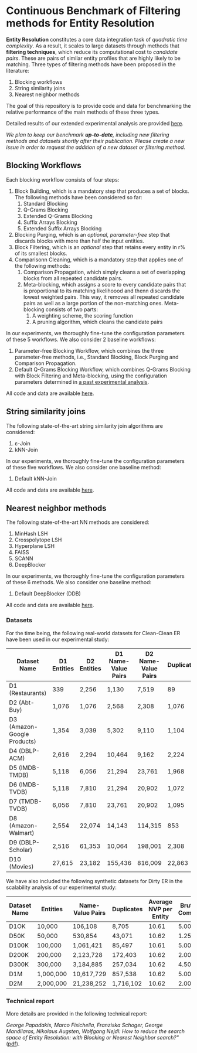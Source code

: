# Continuous Benchmark of Filtering methods for Entity Resolution

**Entity Resolution** constitutes a core data integration task of *quadratic time complexity*.
As a result, it scales to large datasets through methods that **filtering techniques**, which reduce its computational cost to *candidate pairs*.
These are pairs of similar entity profiles that are highly likely to be matching.
Three types of filtering methods have been proposed in the literature:

 1) Blocking workflows
 2) String similarity joins
 3) Nearest neighbor methods
 
The goal of this repository is to provide code and data for benchmarking the relative performance of the main methods of these three types. 

Detailed results of our extended experimental analysis are provided [here](https://colab.research.google.com/drive/1ZfRqNr5zXZfIWyUhVeTum_E6wBbOJGfi?usp=sharing#scrollTo=8Gi_ZnaUlzor).

*We plan to keep our benchmark **up-to-date**, including new filtering methods and datasets shortly after their publication. Please create a new issue in order to request the addition of a new dataset or filtering method.*

## Blocking Workflows

Each blocking workflow consists of four steps:

1) Block Building, which is a mandatory step that produces a set of blocks. The following methods have been considered so far:
    1)  Standard Blocking
    2)  Q-Grams Blocking
    3)  Extended Q-Grams Blocking
    4)  Suffix Arrays Blocking
    5)  Extended Suffix Arrays Blocking
2) Blocking Purging, which is an *optional, parameter-free* step that discards blocks with more than half the input entities.
3) Block Filtering, which is an *optional* step that retains every entity in r% of its smallest blocks.
4) Comparisonn Cleaning, which is a mandatory step that applies one of the following methods:
    1) Comparison Propagation, which simply cleans a set of overlapping blocks from all repeated candidate pairs.
    2) Meta-blocking, which assigns a score to every candidate pairs that is proportional to its matching likelihoood and thenn discards the lowest weighted pairs. This way, it removes all repeated candidate pairs as well as a large portion of the non-matching ones. Meta-blocking consists of two parts:
        1) A weighting scheme, the scoring function
        2) A pruning algorithm, which cleans the candidate pairs

In our experiments, we thoroughly fine-tune the configuration parameters of these 5 workflows. We also consider 2 baseline workflows:
1) Parameter-free Blocking Workflow, which combines the three parameter-free methods, i.e., Standard Blocking, Block Purging and Comparison Propagation.
2) Default Q-Grams Blocking Workflow, which combines Q-Grams Blocking with Block Filtering and Meta-blocking, using the configuration parameters determined in [a past experimental analysis](http://www.vldb.org/pvldb/vol9/p684-papadakis.pdf).

All code and data are available [here](blockingWorkflows).

## String similarity joins

The following state-of-the-art string similarity join algorithms are considered:
1) ε-Join
2) kNN-Join

In our experiments, we thoroughly fine-tune the configuration parameters of these five workflows. We also consider one baseline method:
1) Default kNN-Join

All code and data are available [here](joins).

## Nearest neighbor methods

The following state-of-the-art NN methods are considered:

1) MinHash LSH
2) Crosspolytope LSH
3) Hyperplane LSH
4) FAISS
5) SCANN
6) DeepBlocker

In our experiments, we thoroughly fine-tune the configuration parameters of these 6 methods. We also consider one baseline method:
1) Default DeepBlocker (DDB)

All code and data are available [here](nnmethods).

### Datasets

For the time being, the following real-world datasets for Clean-Clean ER have been used in our experimental study:

| Dataset Name | D1 Entities | D2 Entities | D1 Name-Value Pairs | D2 Name-Value Pairs | Duplicates | Average NVP per Entity | Brute-force Comparisons |
| --- | --- | --- | --- | --- | --- |--- | --- | 
| D1 (Restaurants) | 339 | 2,256 | 1,130 | 7,519 | 89 | 3.3 | 7.64E+05 |
| D2 (Abt-Buy) | 1,076 | 1,076 | 2,568 | 2,308 | 1,076 | 2.4 | 1.16E+06 |
| D3 (Amazon-Google Products) | 1,354 | 3,039 | 5,302 | 9,110 | 1,104 | 3.9 | 4.11E+06 |
| D4 (DBLP-ACM) | 2,616 | 2,294 | 10,464	| 9,162 | 2,224 | 4.0 | 6.00E+06 | 
| D5 (IMDB-TMDB) | 5,118 | 6,056 | 21,294 | 23,761 | 1,968 | 4.0 | 3.10E+07 | 
| D6 (IMDB-TVDB) | 5,118 | 7,810 | 21,294 | 20,902 | 1,072 | 3.2 | 4.00E+07 |
| D7 (TMDB-TVDB) | 6,056 | 7,810 | 23,761 | 20,902 | 1,095 | 2.2 | 4.73E+07 | 
| D8 (Amazon-Walmart) | 2,554 | 22,074 | 14,143 | 114,315 | 853 | 5.2 | 5.64E+07 | 
| D9 (DBLP-Scholar) | 2,516 | 61,353 | 10,064 | 198,001 | 2,308 | 4.0 | 1.54E+08 | 
| D10 (Movies) | 27,615 | 23,182 | 155,436 | 816,009 | 22,863 | 5.6 | 6.40E+08|

We have also included the following synthetic datasets for Dirty ER in the scalability analysis of our experimental study:

| Dataset Name | Entities | Name-Value Pairs | Duplicates | Average NVP per Entity | Brute-force Comparisons |
| --- | --- | --- | --- | --- | --- |
| D1OK| 10,000 | 106,108 | 8,705 | 10.61 | 5.00E+07 |
| D50K | 50,000 | 530,854 | 43,071 | 10.62 | 1.25E+09 |
| D100K | 100,000 | 1,061,421 | 85,497 | 10.61 | 5.00E+09 |
| D200K | 200,000 | 2,123,728 | 172,403	| 10.62 | 2.00E+10 | 
| D300K | 300,000 | 3,184,885 | 257,034 | 10.62 | 4.50E+10 |
| D1M | 1,000,000 | 10,617,729 | 857,538 | 10.62 | 5.00E+11 |
| D2M | 2,000,000 | 21,238,252 | 1,716,102 | 10.62 | 2.00E+12 |
  
### Technical report

More details are provided in the following technical report:

*George Papadakis, Marco Fisichella, Franziska Schoger, George Mandilaras, Nikolaus Augsten, Wolfgang Nejdl:
How to reduce the search space of Entity Resolution: with Blocking or Nearest Neighbor search?"* ([pdf](https://arxiv.org/abs/2202.12521)).

